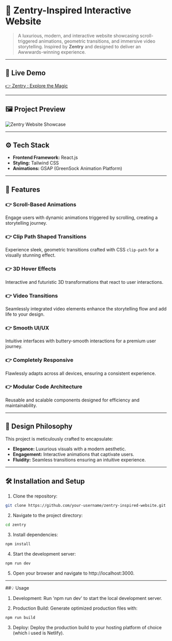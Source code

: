 # 🌟 Zentry-Inspired Interactive Website

> A luxurious, modern, and interactive website showcasing scroll-triggered animations, geometric transitions, and immersive video storytelling. Inspired by **Zentry** and designed to deliver an Awwwards-winning experience.

---

## 🚀 **Live Demo**
[👉 Zentry : Explore the Magic](https://zentry-js.netlify.app/)

---

## 🖼️ **Project Preview**
![Zentry Website Showcase](https://your-preview-image-link.com)

---

## ⚙️ **Tech Stack**

- **Frontend Framework:** React.js
- **Styling:** Tailwind CSS
- **Animations:** GSAP (GreenSock Animation Platform)

---

## 🔋 **Features**

### 👉 Scroll-Based Animations  
Engage users with dynamic animations triggered by scrolling, creating a storytelling journey.

### 👉 Clip Path Shaped Transitions  
Experience sleek, geometric transitions crafted with CSS `clip-path` for a visually stunning effect.

### 👉 3D Hover Effects  
Interactive and futuristic 3D transformations that react to user interactions.

### 👉 Video Transitions  
Seamlessly integrated video elements enhance the storytelling flow and add life to your design.

### 👉 Smooth UI/UX  
Intuitive interfaces with buttery-smooth interactions for a premium user journey.

### 👉 Completely Responsive  
Flawlessly adapts across all devices, ensuring a consistent experience.

### 👉 Modular Code Architecture  
Reusable and scalable components designed for efficiency and maintainability.

---

## 🎨 **Design Philosophy**
This project is meticulously crafted to encapsulate:
- **Elegance:** Luxurious visuals with a modern aesthetic.
- **Engagement:** Interactive animations that captivate users.
- **Fluidity:** Seamless transitions ensuring an intuitive experience.

---

## 🛠️ **Installation and Setup**

1. Clone the repository:
```bash
git clone https://github.com/your-username/zentry-inspired-website.git
```
2. Navigate to the project directory:
```bash
cd zentry
```
3. Install dependencies:
```bash
npm install
```
4. Start the development server:
```bash
npm run dev
```
5. Open your browser and navigate to http://localhost:3000.
---

##💡 Usage

1. Development:
Run 'npm run dev' to start the local development server.

2. Production Build:
Generate optimized production files with:
```bash
npm run build
```
3. Deploy:
Deploy the production build to your hosting platform of choice (which i used is Netlify).

